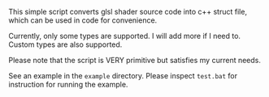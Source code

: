 This simple script converts glsl shader source code into c++ struct file, which can be used in code for convenience.

Currently, only some types are supported. I will add more if I need to. Custom types are also supported.

Please note that the script is VERY primitive but satisfies my current needs.

See an example in the `example` directory. Please inspect `test.bat` for instruction for running the example.